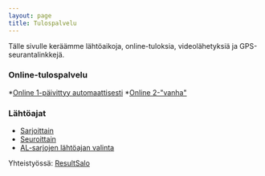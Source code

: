 ```yaml
---
layout: page
title: Tulospalvelu
---
```


Tälle sivulle keräämme lähtöaikoja, online-tuloksia, videolähetyksiä ja GPS-seurantalinkkejä.

### Online-tulospalvelu
*[Online 1-päivittyy automaattisesti](https://online4.tulospalvelu.fi/tulokset-new/fi/2019_fs/)
*[Online 2-"vanha"](https://online4.tulospalvelu.fi/tulokset/fi/2019_fs/)

### Lähtöajat

 * [Sarjoittain](https://finnspring2019.eu/lahtolista_sarja.html)
 * [Seuroittain](https://finnspring2019.eu/lahtolista_seura.html)
 * [AL-sarjojen lähtöajan valinta](https://sts.virit.in)


Yhteistyössä: [ResultSalo](https://resultsalo.fi/)
